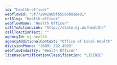 ```yaml
---
id: "health-officer"
webflowId: "5f772942a6bfb5566b02ee01"
urlSlug: "health-officer"
webflowName: "Health Officer"
callToActionLink: "http://state.nj.us/health/"
callToActionText: ""
agencyId: nj-health
agencyAdditionalContext: "Office of Local Health"
divisionPhone: "(609) 292-4993"
webflowIndustry: "Health Officer"
licenseCertificationClassification: "LICENSE"
---
```

